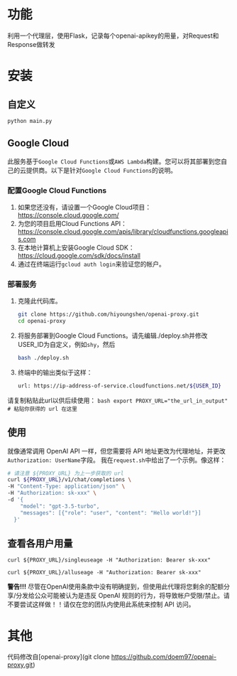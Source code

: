 # 功能

利用一个代理层，使用Flask，记录每个openai-apikey的用量，对Request和Response做转发



# 安装

## 自定义

```python
python main.py
```

## Google Cloud

此服务基于`Google Cloud Functions`或`AWS Lambda`构建。您可以将其部署到您自己的云提供商。以下是针对`Google Cloud Functions`的说明。

### 配置Google Cloud Functions

1. 如果您还没有，请设置一个Google Cloud项目：https://console.cloud.google.com/
2. 为您的项目启用Cloud Functions API：https://console.cloud.google.com/apis/library/cloudfunctions.googleapis.com
3. 在本地计算机上安装Google Cloud SDK：https://cloud.google.com/sdk/docs/install
4. 通过在终端运行`gcloud auth login`来验证您的帐户。

### 部署服务

1. 克隆此代码库。
    ```bash
    git clone https://github.com/hiyoungshen/openai-proxy.git
    cd openai-proxy
    ```
2. 将服务部署到Google Cloud Functions。请先编辑./deploy.sh并修改USER_ID为自定义，例如`shy`，然后
    ```bash
    bash ./deploy.sh
    ```

3. 终端中的输出类似于这样：
    ```bash
    url: https://ip-address-of-service.cloudfunctions.net/${USER_ID}
    ```

请复制粘贴此url以供后续使用：
    ```bash
    export PROXY_URL="the_url_in_output" # 粘贴你获得的 url 在这里
    ```

## 使用
就像通常调用 OpenAI API 一样，但您需要将 API 地址更改为代理地址，并更改`Authorization: UserName`字段。
我在`request.sh`中给出了一个示例。像这样：
```bash
# 请注意 ${PROXY_URL} 为上一步获取的 url
curl ${PROXY_URL}/v1/chat/completions \
-H "Content-Type: application/json" \
-H "Authorization: sk-xxx" \
-d '{
    "model": "gpt-3.5-turbo",
    "messages": [{"role": "user", "content": "Hello world!"}]
  }'
```

## 查看各用户用量

```
curl ${PROXY_URL}/singleuseage -H "Authorization: Bearer sk-xxx"
```

```
curl ${PROXY_URL}/alluseage -H "Authorization: Bearer sk-xxx"
```

**警告!!!** 尽管在OpenAI使用条款中没有明确提到，但使用此代理将您剩余的配额分享/分发给公众可能被认为是违反 OpenAI 规则的行为，将导致帐户受限/禁止。请不要尝试这样做！！请仅在您的团队内使用此系统来控制 API 访问。

# 其他

代码修改自[openai-proxy](git clone https://github.com/doem97/openai-proxy.git)